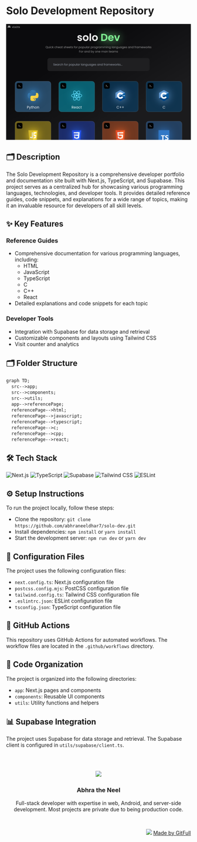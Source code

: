 # Solo Development Repository
![thumbnail](./public/assets/landingPage-e53798db-ff86-4c00-b54f-7a074933fc4d)
## 🗂️ Description

The Solo Development Repository is a comprehensive developer portfolio and documentation site built with Next.js, TypeScript, and Supabase. This project serves as a centralized hub for showcasing various programming languages, technologies, and developer tools. It provides detailed reference guides, code snippets, and explanations for a wide range of topics, making it an invaluable resource for developers of all skill levels.

## ✨ Key Features

### **Reference Guides**
* Comprehensive documentation for various programming languages, including:
	+ HTML
	+ JavaScript
	+ TypeScript
	+ C
	+ C++
	+ React
* Detailed explanations and code snippets for each topic

### **Developer Tools**
* Integration with Supabase for data storage and retrieval
* Customizable components and layouts using Tailwind CSS
* Visit counter and analytics

## 🗂️ Folder Structure

```mermaid
graph TD;
  src-->app;
  src-->components;
  src-->utils;
  app-->referencePage;
  referencePage-->html;
  referencePage-->javascript;
  referencePage-->typescript;
  referencePage-->c;
  referencePage-->cpp;
  referencePage-->react;
```

## 🛠️ Tech Stack

![Next.js](https://img.shields.io/badge/Next.js-000?logo=next.js&logoColor=white&style=for-the-badge)
![TypeScript](https://img.shields.io/badge/TypeScript-3178c6?logo=typescript&logoColor=white&style=for-the-badge)
![Supabase](https://img.shields.io/badge/Supabase-3EC67F?logo=supabase&logoColor=white&style=for-the-badge)
![Tailwind CSS](https://img.shields.io/badge/Tailwind%20CSS-06B6D4?logo=tailwindcss&logoColor=white&style=for-the-badge)
![ESLint](https://img.shields.io/badge/ESLint-4B4B4B?logo=eslint&logoColor=white&style=for-the-badge)

## ⚙️ Setup Instructions

To run the project locally, follow these steps:

* Clone the repository: `git clone https://github.com/abhraneeldhar7/solo-dev.git`
* Install dependencies: `npm install` or `yarn install`
* Start the development server: `npm run dev` or `yarn dev`

## 📁 Configuration Files

The project uses the following configuration files:

* `next.config.ts`: Next.js configuration file
* `postcss.config.mjs`: PostCSS configuration file
* `tailwind.config.ts`: Tailwind CSS configuration file
* `.eslintrc.json`: ESLint configuration file
* `tsconfig.json`: TypeScript configuration file

## 🤝 GitHub Actions

This repository uses GitHub Actions for automated workflows. The workflow files are located in the `.github/workflows` directory.

## 📝 Code Organization

The project is organized into the following directories:

* `app`: Next.js pages and components
* `components`: Reusable UI components
* `utils`: Utility functions and helpers

## 📊 Supabase Integration

The project uses Supabase for data storage and retrieval. The Supabase client is configured in `utils/supabase/client.ts`.



<br><br>
<div align="center">
<img src="https://avatars.githubusercontent.com/u/89008279?v=4" width="120" />
<h3>Abhra the Neel</h3>
<p>Full-stack developer with expertise in web, Android, and server-side development. Most projects are private due to being production code.</p>
</div>
<br>
<p align="right">
<img src="https://gitfull.vercel.app/appLogo.png" width="20"/>  <a href="https://gitfull.vercel.app">Made by GitFull</a>
</p>
    